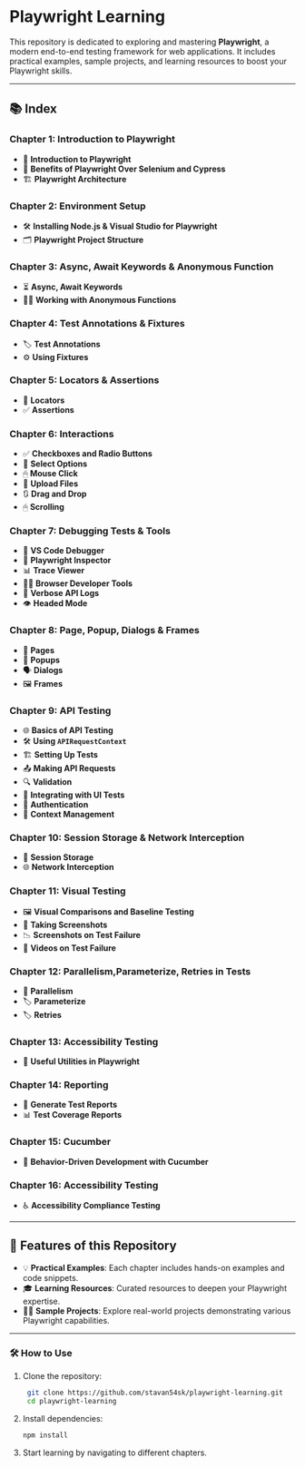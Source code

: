 # Playwright Learning

This repository is dedicated to exploring and mastering **Playwright**, a modern end-to-end testing framework for web applications. It includes practical examples, sample projects, and learning resources to boost your Playwright skills.

---

## 📚 Index

### Chapter 1: Introduction to Playwright
- 🚀 **Introduction to Playwright**
- 🔄 **Benefits of Playwright Over Selenium and Cypress**
- 🏗️ **Playwright Architecture**

### Chapter 2: Environment Setup
- 🛠 **Installing Node.js & Visual Studio for Playwright**
- 🗂 **Playwright Project Structure**

### Chapter 3: Async, Await Keywords & Anonymous Function
- ⏳ **Async, Await Keywords**
- 🕵️‍♂️ **Working with Anonymous Functions**

### Chapter 4: Test Annotations & Fixtures
- 🏷 **Test Annotations**
- ⚙️ **Using Fixtures**

### Chapter 5: Locators & Assertions
- 📍 **Locators**
- ✅ **Assertions**

### Chapter 6: Interactions
- ✅ **Checkboxes and Radio Buttons**
- 🔽 **Select Options**
- 🖱 **Mouse Click**
- 📁 **Upload Files**
- 🔃 **Drag and Drop**
- 🖱 **Scrolling**

### Chapter 7: Debugging Tests & Tools 
- 🐞 **VS Code Debugger**
- 🔎 **Playwright Inspector**
- 📊 **Trace Viewer**
- 🧑‍💻 **Browser Developer Tools**
- 📜 **Verbose API Logs**
- 👁 **Headed Mode**

### Chapter 8: Page, Popup, Dialogs & Frames
- 📄 **Pages**
- 🔔 **Popups**
- 🗣 **Dialogs**
- 🖼 **Frames**

### Chapter 9: API Testing
- 🌐 **Basics of API Testing**
- 🛠 **Using `APIRequestContext`**
- 🏗 **Setting Up Tests**
- 📤 **Making API Requests**
- 🔍 **Validation**
- 🧩 **Integrating with UI Tests**
- 🔑 **Authentication**
- 📂 **Context Management**

### Chapter 10: Session Storage & Network Interception
- 💾 **Session Storage**
- 🌐 **Network Interception**

### Chapter 11: Visual Testing
- 🖼 **Visual Comparisons and Baseline Testing**
- 📸 **Taking Screenshots**
- 📉 **Screenshots on Test Failure**
- 🎥 **Videos on Test Failure**

### Chapter 12: Parallelism,Parameterize, Retries in Tests
- 🔀 **Parallelism**
- 🏷 **Parameterize**
- 🏷 **Retries**

### Chapter 13: Accessibility Testing
- 🧰 **Useful Utilities in Playwright**

### Chapter 14: Reporting
- 📝 **Generate Test Reports**
- 📊 **Test Coverage Reports**

### Chapter 15: Cucumber
- 🥒 **Behavior-Driven Development with Cucumber**

### Chapter 16: Accessibility Testing
- ♿ **Accessibility Compliance Testing**

---

## 🌟 Features of this Repository
- 💡 **Practical Examples**: Each chapter includes hands-on examples and code snippets.
- 🎓 **Learning Resources**: Curated resources to deepen your Playwright expertise.
- 🧑‍💻 **Sample Projects**: Explore real-world projects demonstrating various Playwright capabilities.

---

### 🛠 How to Use
1. Clone the repository:
   ```bash
    git clone https://github.com/stavan54sk/playwright-learning.git
    cd playwright-learning

2. Install dependencies:
    ```bash
    npm install

3. Start learning by navigating to different chapters.

